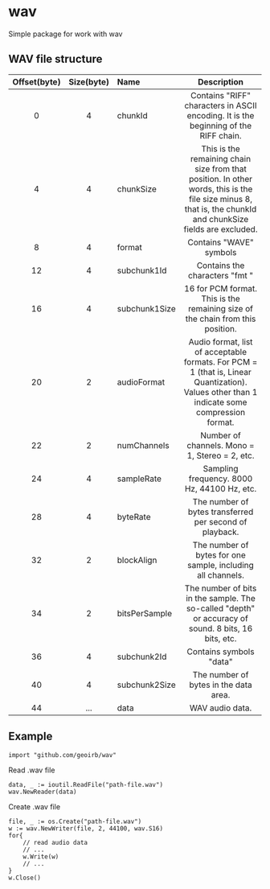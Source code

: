 # wav

Simple package for work with wav
## WAV file structure

|Offset(byte)|Size(byte)|Name|Description|
|:--:|:--:|:--|:--:
|0|4|chunkId|Contains "RIFF" characters in ASCII encoding. It is the beginning of the RIFF chain.
|4|4|chunkSize|This is the remaining chain size from that position. In other words, this is the file size minus 8, that is, the chunkId and chunkSize fields are excluded.
|8|4|format|Contains "WAVE" symbols
|12|4|subchunk1Id|Contains the characters "fmt "
|16|4|subchunk1Size|16 for PCM format. This is the remaining size of the chain from this position.
|20|2|audioFormat|Audio format, list of acceptable formats. For PCM = 1 (that is, Linear Quantization). Values other than 1 indicate some compression format.
|22|2|numChannels|Number of channels. Mono = 1, Stereo = 2, etc.
|24|4|sampleRate|Sampling frequency. 8000 Hz, 44100 Hz, etc.
|28|4|byteRate|The number of bytes transferred per second of playback.
|32|2|blockAlign|The number of bytes for one sample, including all channels.
|34|2|bitsPerSample|The number of bits in the sample. The so-called "depth" or accuracy of sound. 8 bits, 16 bits, etc.
|36|4|subchunk2Id|Contains symbols "data"
|40|4|subchunk2Size|The number of bytes in the data area.
|44|...|data|WAV audio data.

## Example

```golang
import "github.com/geoirb/wav"
```

Read .wav file

```golang
data, _ := ioutil.ReadFile("path-file.wav")
wav.NewReader(data)
```

Create .wav file

```golang
file, _ := os.Create("path-file.wav")
w := wav.NewWriter(file, 2, 44100, wav.S16)
for{
    // read audio data
    // ...
    w.Write(w)
    // ...
}
w.Close()
```

